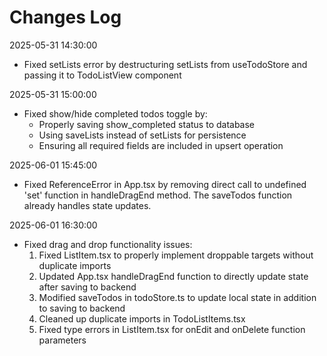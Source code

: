 # Changes Log

2025-05-31 14:30:00
- Fixed setLists error by destructuring setLists from useTodoStore and passing it to TodoListView component

2025-05-31 15:00:00
- Fixed show/hide completed todos toggle by:
  - Properly saving show_completed status to database
  - Using saveLists instead of setLists for persistence
  - Ensuring all required fields are included in upsert operation

2025-06-01 15:45:00
- Fixed ReferenceError in App.tsx by removing direct call to undefined 'set' function in handleDragEnd method. The saveTodos function already handles state updates.

2025-06-01 16:30:00
- Fixed drag and drop functionality issues:
  1. Fixed ListItem.tsx to properly implement droppable targets without duplicate imports
  2. Updated App.tsx handleDragEnd function to directly update state after saving to backend
  3. Modified saveTodos in todoStore.ts to update local state in addition to saving to backend
  4. Cleaned up duplicate imports in TodoListItems.tsx
  5. Fixed type errors in ListItem.tsx for onEdit and onDelete function parameters